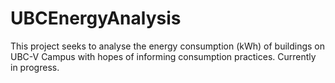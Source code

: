 # UBCEnergyAnalysis
This project seeks to analyse the energy consumption (kWh) of buildings on UBC-V Campus with hopes of informing consumption practices. Currently in progress.
